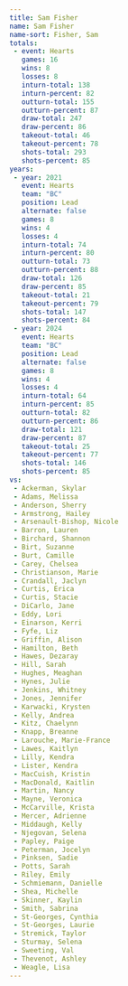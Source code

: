 ```yaml
---
title: Sam Fisher
name: Sam Fisher
name-sort: Fisher, Sam
totals:
 - event: Hearts
   games: 16
   wins: 8
   losses: 8
   inturn-total: 138
   inturn-percent: 82
   outturn-total: 155
   outturn-percent: 87
   draw-total: 247
   draw-percent: 86
   takeout-total: 46
   takeout-percent: 78
   shots-total: 293
   shots-percent: 85
years:
 - year: 2021
   event: Hearts
   team: "BC"
   position: Lead
   alternate: false
   games: 8
   wins: 4
   losses: 4
   inturn-total: 74
   inturn-percent: 80
   outturn-total: 73
   outturn-percent: 88
   draw-total: 126
   draw-percent: 85
   takeout-total: 21
   takeout-percent: 79
   shots-total: 147
   shots-percent: 84
 - year: 2024
   event: Hearts
   team: "BC"
   position: Lead
   alternate: false
   games: 8
   wins: 4
   losses: 4
   inturn-total: 64
   inturn-percent: 85
   outturn-total: 82
   outturn-percent: 86
   draw-total: 121
   draw-percent: 87
   takeout-total: 25
   takeout-percent: 77
   shots-total: 146
   shots-percent: 85
vs:
 - Ackerman, Skylar
 - Adams, Melissa
 - Anderson, Sherry
 - Armstrong, Hailey
 - Arsenault-Bishop, Nicole
 - Barron, Lauren
 - Birchard, Shannon
 - Birt, Suzanne
 - Burt, Camille
 - Carey, Chelsea
 - Christianson, Marie
 - Crandall, Jaclyn
 - Curtis, Erica
 - Curtis, Stacie
 - DiCarlo, Jane
 - Eddy, Lori
 - Einarson, Kerri
 - Fyfe, Liz
 - Griffin, Alison
 - Hamilton, Beth
 - Hawes, Dezaray
 - Hill, Sarah
 - Hughes, Meaghan
 - Hynes, Julie
 - Jenkins, Whitney
 - Jones, Jennifer
 - Karwacki, Krysten
 - Kelly, Andrea
 - Kitz, Chaelynn
 - Knapp, Breanne
 - Larouche, Marie-France
 - Lawes, Kaitlyn
 - Lilly, Kendra
 - Lister, Kendra
 - MacCuish, Kristin
 - MacDonald, Kaitlin
 - Martin, Nancy
 - Mayne, Veronica
 - McCarville, Krista
 - Mercer, Adrienne
 - Middaugh, Kelly
 - Njegovan, Selena
 - Papley, Paige
 - Peterman, Jocelyn
 - Pinksen, Sadie
 - Potts, Sarah
 - Riley, Emily
 - Schmiemann, Danielle
 - Shea, Michelle
 - Skinner, Kaylin
 - Smith, Sabrina
 - St-Georges, Cynthia
 - St-Georges, Laurie
 - Stremick, Taylor
 - Sturmay, Selena
 - Sweeting, Val
 - Thevenot, Ashley
 - Weagle, Lisa
---
```

